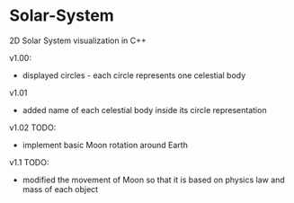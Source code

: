 # Solar-System
2D Solar System visualization in C++

v1.00:

- displayed circles - each circle represents one celestial body

v1.01

- added name of each celestial body inside its circle representation

v1.02
TODO:
- implement basic Moon rotation around Earth

v1.1
TODO:
- modified the movement of Moon so that it is based on physics law and mass of each object
